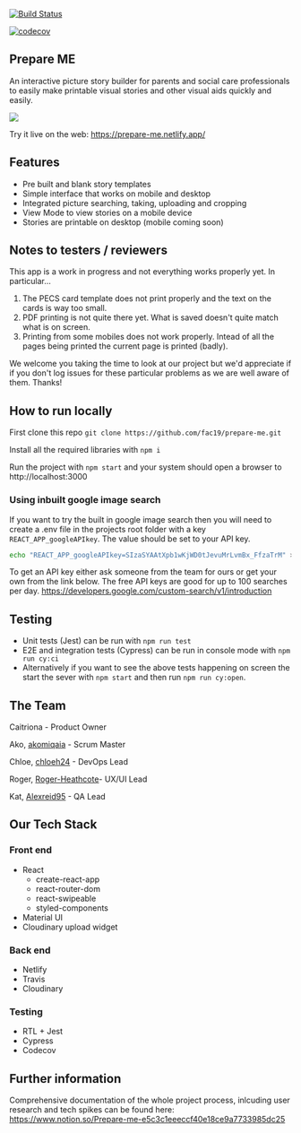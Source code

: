 [![Build Status](https://travis-ci.com/fac19/prepare-me.svg?branch=master)](https://travis-ci.com/fac19/prepare-me)

[![codecov](https://codecov.io/gh/fac19/prepare-me/branch/master/graph/badge.svg)](https://codecov.io/gh/fac19/prepare-me)

## **Prepare ME**

An interactive picture story builder for parents and social care professionals to easily make printable visual stories and other visual aids quickly and easily.

![](https://res.cloudinary.com/didur5psx/image/upload/v1592550439/starting_school/prepare_me_app_02_us5xyp.gif)


Try it live on the web: https://prepare-me.netlify.app/


## **Features**

- Pre built and blank story templates
- Simple interface that works on mobile and desktop
- Integrated picture searching, taking, uploading and cropping
- View Mode to view stories on a mobile device
- Stories are printable on desktop (mobile coming soon)

## Notes to testers / reviewers

This app is a work in progress and not everything works properly yet. In particular...

1. The PECS card template does not print properly and the text on the cards is way too small.
2. PDF printing is not quite there yet. What is saved doesn't quite match what is on screen.
3. Printing from some mobiles does not work properly. Intead of all the pages being printed the current page is printed (badly).

We welcome you taking the time to look at our project but we'd appreciate if if you don't log issues for these particular problems as we are well aware of them. Thanks!

## **How to run locally**

First clone this repo `git clone https://github.com/fac19/prepare-me.git`

Install all the required libraries with `npm i`

Run the project with `npm start` and your system should open a browser to http://localhost:3000

### Using inbuilt google image search

If you want to try the built in google image search then you will need to create a .env file in the projects root folder with a key `REACT_APP_googleAPIkey`. The value should be set to your API key.

```bash
echo "REACT_APP_googleAPIkey=SIzaSYAAtXpb1wKjWD0tJevuMrLvmBx_FfzaTrM" > .env
```

To get an API key either ask someone from the team for ours or get your own from the link below. The free API keys are good for up to 100 searches per day. https://developers.google.com/custom-search/v1/introduction


## Testing

- Unit tests (Jest) can be run with `npm run test`
- E2E and integration tests (Cypress) can be run in console mode with `npm run cy:ci`
- Alternatively if you want to see the above  tests happening on screen the start the sever with `npm start` and then run `npm run cy:open`.

## The Team

Caitriona - Product Owner

Ako, [akomiqaia](https://github.com/akomiqaia) - Scrum Master

Chloe, [chloeh24](https://github.com/Chloeh24) - DevOps Lead

Roger, [Roger-Heathcote](https://github.com/Roger-Heathcote)- UX/UI Lead

Kat, [Alexreid95](https://github.com/Alexreid95) - QA Lead


## Our Tech Stack

### Front end
- React
  - create-react-app
  - react-router-dom
  - react-swipeable
  - styled-components
- Material UI
- Cloudinary upload widget

### Back end
- Netlify
- Travis
- Cloudinary

### Testing
- RTL + Jest
- Cypress
- Codecov

## Further information

Comprehensive documentation of the whole project process, inlcuding user research and tech spikes can be found here: https://www.notion.so/Prepare-me-e5c3c1eeeccf40e18ce9a7733985dc25
